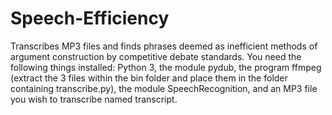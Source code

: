 # Speech-Efficiency
Transcribes MP3 files and finds phrases deemed as inefficient methods of argument construction by competitive debate standards. 
You need the following things installed: Python 3, the module pydub, the program ffmpeg (extract the 3 files within the bin folder and place them in the folder containing transcribe.py), the module SpeechRecognition, and an MP3 file you wish to transcribe named transcript.
